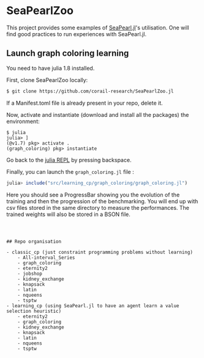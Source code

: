 # SeaPearlZoo

This project provides some examples of [SeaPearl.jl](https://github.com/corail-research/SeaPearl.jl)'s utilisation. One will find good practices to run experiences with SeaPearl.jl.

## Launch graph coloring learning 

You need to have julia 1.8 installed.

First, clone SeaPearlZoo locally:
```bash
$ git clone https://github.com/corail-research/SeaPearlZoo.jl
```
If a Manifest.toml file is already present in your repo, delete it.

Now, activate and instantiate (download and install all the packages) the environment:
```
$ julia
julia> ]
(@v1.7) pkg> activate . 
(graph_coloring) pkg> instantiate
```

Go back to the [julia REPL](https://docs.julialang.org/en/v1/stdlib/REPL/) by pressing backspace.

Finally, you can launch the `graph_coloring.jl` file :
```julia
julia> include("src/learning_cp/graph_coloring/graph_coloring.jl")
```

Here you should see a ProgressBar showing you the evolution of the training and then the progression of the benchmarking. You will end up with csv files stored in the same directory to measure the performances. The trained weights will also be stored in a BSON file.
```



## Repo organisation

- classic_cp (just constraint programming problems without learning)
    - All-interval_Series
    - graph_coloring
    - eternity2
    - jobshop
    - kidney_exchange
    - knapsack
    - latin
    - nqueens
    - tsptw
- learning_cp (using SeaPearl.jl to have an agent learn a value selection heuristic)
    - eternity2
    - graph_coloring
    - kidney_exchange
    - knapsack
    - latin
    - nqueens
    - tsptw
